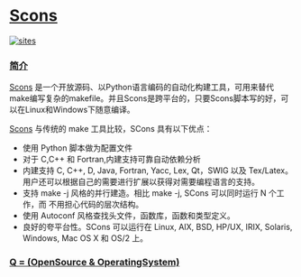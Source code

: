 ﻿# [Scons](https://github.com/OS-Q/C08)

[![sites](http://182.61.61.133/link/resources/OSQ.png)](http://www.OS-Q.com)
### [简介](https://github.com/OS-Q/C08/wiki)

[Scons](https://www.scons.org/) 是一个开放源码、以Python语言编码的自动化构建工具，可用来替代make编写复杂的makefile。并且Scons是跨平台的，只要Scons脚本写的好，可以在Linux和Windows下随意编译。

[Scons](https://github.com/SCons/scons) 与传统的 make 工具比较，SCons 具有以下优点：

* 使用 Python 脚本做为配置文件
* 对于 C,C++ 和 Fortran,内建支持可靠自动依赖分析
* 内建支持 C, C++, D, Java, Fortran, Yacc, Lex, Qt，SWIG 以及 Tex/Latex。 用户还可以根据自己的需要进行扩展以获得对需要编程语言的支持。
* 支持 make -j 风格的并行建造。相比 make -j, SCons 可以同时运行 N 个工作，而 不用担心代码的层次结构。
* 使用 Autoconf 风格查找头文件，函数库，函数和类型定义。
* 良好的夸平台性。SCons 可以运行在 Linux, AIX, BSD, HP/UX, IRIX, Solaris, Windows, Mac OS X 和 OS/2 上。

### [Q = (OpenSource & OperatingSystem) ](http://www.OS-Q.com)
